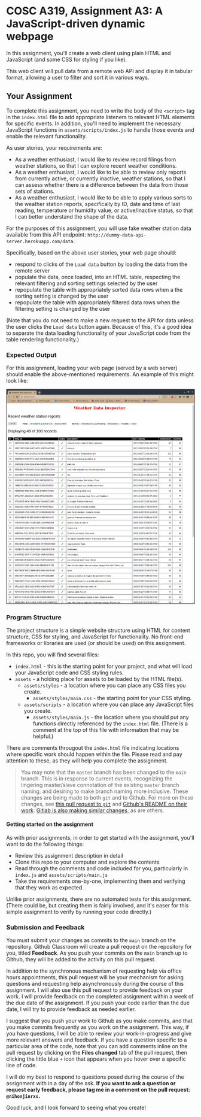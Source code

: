 # COSC A319, Assignment A3: A JavaScript-driven dynamic webpage

In this assignment, you'll create a web client using plain HTML and JavaScript (and some CSS for styling if you like).

This web client will pull data from a remote web API and display it in tabular format, allowing a user to filter
and sort it in various ways.

## Your Assignment

To complete this assignment, you need to write the body of the `<script>`
tag in the `index.html` file to add appropriate listeners to relevant HTML
elements for specific events. In addition, you'll need to implement the
necessary JavaScript functions in `assets/scripts/index.js` to handle those
events and enable the relevant functionality.

As user stories, your requirements are:

- As a weather enthusiast, I would like to review record filings from weather
  stations, so that I can explore recent weather conditions.
- As a weather enthusiast, I would like to be able to review only reports
  from currently active, or currently inactive, weather stations, so that I can
  assess whether there is a difference between the data from those sets of stations.
- As a weather enthusiast, I would like to be able to apply various sorts to the
  weather station reports, specifically by ID, date and time of last reading,
  temperature or humidity value, or active/inactive status, so that I can better
  understand the shape of the data.

For the purposes of this assignment, you will use fake weather station data
available from this API endpoint: `http://dummy-data-api-server.herokuapp.com/data`.

Specifically, based on the above user stories, your web page should:

- respond to clicks of the `Load data` button by loading the data from the remote server
- populate the data, once loaded, into an HTML table, respecting the relevant filtering
  and sorting settings selected by the user
- repopulate the table with appropriately sorted data rows when a the sorting setting is
  changed by the user
- repopulate the table with appropriately filtered data rows when the filtering setting
  is changed by the user

(Note that you do not need to make a new request to the API for data unless the user clicks
the `Load data` button again. Because of this, it's a good idea to separate the data loading
functionality of your JavaScript code from the table rendering functionality.)

### Expected Output

For this assignment, loading your web page (served by a web server) should enable the
above-mentioned requirements. An example of this might look like:

![Example solution screenshot](weatherdatainspector.png)

### Program Structure

The project structure is a simple website structure using HTML for content
structure, CSS for styling, and JavaScript for functionality. No front-end
frameworks or libraries are used (or should be used) on this assignment.

In this repo, you will find several files:

- `index.html` - this is the starting point for your project, and what will
  load your JavaScript code and CSS styling rules.
- `assets` - a holding place for assets to be loaded by the HTML file(s).
  - `assets/styles` - a location where you can place any CSS files you create.
    - `assets/styles/main.css` - the starting point for your CSS styling.
  - `assets/scripts` - a location where you can place any JavaScript files you create.
    - `assets/styles/main.js` - the location where you should put any functions
      directly referenced by the `index.html` file. (There is a comment at the top of
      this file with information that may be helpful.)

There are comments througout the `index.html` file indicating locations where specific
work should happen within the file. Please read and pay attention to these, as they
will help you complete the assignment.

> You may note that the `master` branch has been changed to the `main` branch.
> This is in response to current events, recognizing the lingering master/slave
> connotation of the existing `master` branch naming, and desiring to make
> branch naming more inclusive. These changes are being made to both `git` and to
> Github. For more on these changes, see [this pull request to `git`](https://github.com/gitgitgadget/git/pull/655)
> and [Github's README on their work](https://github.com/github/renaming). [Gitlab
> is also making similar changes](https://gitlab.com/gitlab-org/gitlab/-/issues/221164), as are others.

#### Getting started on the assignment

As with prior assignments, in order to get started with the assignment, you'll want
to do the following things:

- Review this assignment description in detail
- Clone this repo to your computer and explore the contents
- Read through the comments and code included for you, particularly in `index.js` and `assets/scripts/main.js`
- Take the requirements one-by-one, implementing them and verifying that they work as expected.

Unlike prior assignments, there are no automated tests for this assignment. (There could be, but creating them
is fairly involved, and it's easer for this simple assignment to verify by running your code directly.)

### Submission and Feedback

You must submit your changes as commits to the `main` branch on the repository.
Github Classroom will create a pull request on the repository for you, titled
**Feedback**. As you push your commits on the `main` branch up to Github, they
will be added to the activity on this pull request.

In addition to the synchronous mechanism of requesting help via office hours
appointments, this pull request will be your mechanism for asking questions and
requesting help asynchronously during the course of this assignment. I will also
use this pull request to provide feedback on your work. I will provide feedback on
the completed assignment within a week of the due date of the assignment.
If you push your code earlier than the due date, I will try to provide
feedback as needed earlier.

I suggest that you push your work to Github as you make commits, and that you make
commits frequently as you work on the assignment. This way, if you have questions,
I will be able to review your work-in-progress and give more relevant answers and
feedback. If you have a question specific to a particular area of the code, note that
you can add comments inline on the pull request by clicking on the **Files changed** tab
of the pull request, then clicking the little blue `+` icon that appears when you hover
over a specific line of code.

I will do my best to respond to questions posed during the course of the assignment with
in a day of the ask. **If you want to ask a question or request early feedback, please tag
me in a comment on the pull request: `@nihonjinrxs`.**

Good luck, and I look forward to seeing what you create!
